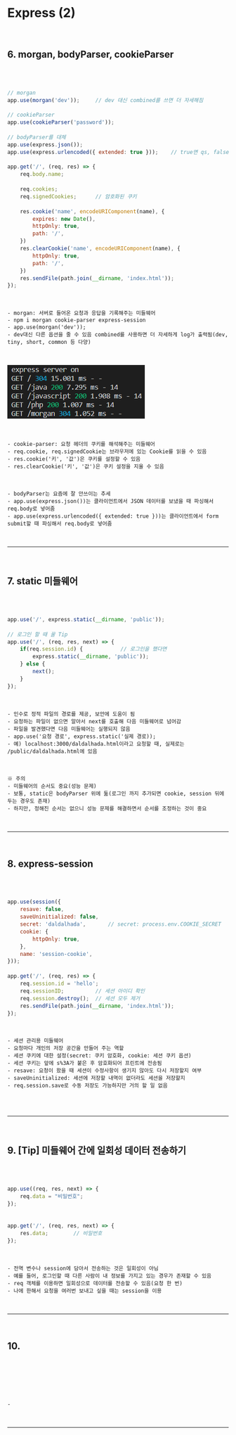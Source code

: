 # Express (2)

<br>

## 6. morgan, bodyParser, cookieParser

<br>

```javascript

// morgan
app.use(morgan('dev'));     // dev 대신 combined를 쓰면 더 자세해짐

// cookieParser
app.use(cookieParser('password'));

// bodyParser를 대체
app.use(express.json());    
app.use(express.urlencoded({ extended: true }));    // true면 qs, false면 querystring

app.get('/', (req, res) => {
    req.body.name;

    req.cookies;
    req.signedCookies;      // 암호화된 쿠키

    res.cookie('name', encodeURIComponent(name), {
        expires: new Date(),
        httpOnly: true,
        path: '/',
    })
    res.clearCookie('name', encodeURIComponent(name), {
        httpOnly: true,
        path: '/',
    })
    res.sendFile(path.join(__dirname, 'index.html'));
});

```

<br>
    
    - morgan: 서버로 들어온 요청과 응답을 기록해주는 미들웨어
    - npm i morgan cookie-parser express-session
    - app.use(morgan('dev'));
    - dev대신 다른 옵션을 줄 수 있음 combined를 사용하면 더 자세하게 log가 출력됨(dev, tiny, short, common 등 다양)

<br>

![morgan](https://github.com/daldalhada/Express/blob/main/image/6/6-2/Express1.PNG)

<br>

    - cookie-parser: 요청 헤더의 쿠키를 해석해주는 미들웨어
    - req.cookie, req.signedCookie는 브라우저에 있는 Cookie를 읽을 수 있음
    - res.cookie('키', '값')은 쿠키를 설정할 수 있음
    - res.clearCookie('키', '값')은 쿠키 설정을 지울 수 있음

<br>

    - bodyParser는 요즘에 잘 안쓰이는 추세
    - app.use(express.json())는 클라이언트에서 JSON 데이터를 보냈을 때 파싱해서 req.body로 넣어줌
    - app.use(express.urlencoded({ extended: true }))는 클라이언트에서 form submit할 때 파싱해서 req.body로 넣어줌

<br>

***

<br>

## 7. static 미들웨어

<br>

```javascript

app.use('/', express.static(__dirname, 'public'));

// 로그인 할 때 꿀 Tip
app.use('/', (req, res, next) => {
    if(req.session.id) {            // 로그인을 했다면 
        express.static(__dirname, 'public'));
    } else {
        next();
    }
});

```

<br>

    - 인수로 정적 파일의 경로를 제공, 보안에 도움이 됨
    - 요청하는 파일이 없으면 알아서 next를 호출해 다음 미들웨어로 넘어감
    - 파일을 발견했다면 다음 미들웨어는 실행되지 않음
    - app.use('요청 경로', express.static('실제 경로));
    - 예) localhost:3000/daldalhada.html이라고 요청할 때, 실제로는 /public/daldalhada.html에 있음

<br>

    ※ 주의
    - 미들웨어의 순서도 중요(성능 문제)
    - 보통, static은 bodyParser 위에 둚(로그인 까지 추가되면 cookie, session 뒤에 두는 경우도 존재)
    - 하지만, 정해진 순서는 없으니 성능 문제를 해결하면서 순서를 조정하는 것이 중요

<br>

***

<br>

## 8. express-session

<br>

```javascript

app.use(session({
    resave: false,
    saveUninitialized: false,
    secret: 'daldalhada',       // secret: process.env.COOKIE_SECRET
    cookie: {
        httpOnly: true,
    },
    name: 'session-cookie',
}));

app.get('/', (req, res) => {
    req.session.id = 'hello';
    req.sessionID;          // 세션 아이디 확인
    req.session.destroy();  // 세션 모두 제거
    res.sendFile(path.join(__dirname, 'index.html'));
});

```

<br>

    - 세션 관리용 미들웨어
    - 요청마다 개인의 저장 공간을 만들어 주는 역할
    - 세션 쿠키에 대한 설정(secret: 쿠키 암호화, cookie: 세션 쿠키 옵션)
    - 세션 쿠키는 앞에 s%3A가 붙은 후 암호화되어 프린트에 전송됨
    - resave: 요청이 왔을 때 세션이 수정사항이 생기지 않아도 다시 저장할지 여부
    - saveUninitialized: 세션에 저장할 내역이 없더라도 세션을 저장할지
    - req.session.save로 수동 저장도 가능하지만 거의 할 일 없음

<br>

  
<br>

***

<br>

## 9. [Tip] 미들웨어 간에 일회성 데이터 전송하기

<br>

```javascript

app.use((req, res, next) => {
    req.data = "비밀번호";
});


app.get('/', (req, res, next) => {
    res.data;        // 비밀번호
});

```

<br>

    - 전역 변수나 session에 담아서 전송하는 것은 일회성이 아님
    - 예를 들어, 로그인할 때 다른 사람이 내 정보를 가지고 있는 경우가 존재할 수 있음
    - req 객체를 이용하면 일회성으로 데이터를 전송할 수 있음(요청 한 번)
    - 나에 한해서 요청을 여러번 보내고 싶을 때는 session을 이용

<br>

***

<br>

## 10.

<br>

```javascript



```

<br>

    - 

<br>

***

<br>



